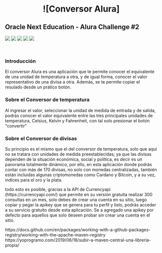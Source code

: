 <h1 align = "center">
![Conversor Alura]
</h1>
<h2>Oracle Next Education - Alura Challenge #2</h2>

<p>
<img src="https://img.shields.io/badge/jackson-2.14.2-blue">
<img src="https://img.shields.io/badge/flatlaf-3.0-blue">
<img src="https://img.shields.io/badge/java-8-blue">
<img src="https://img.shields.io/badge/version-1.0-brightgreen">
<img src="https://img.shields.io/badge/version-1.0-brightgreen">

</p>

<br>

<h3>Introducción</h3>
<p>El conversor Alura es una aplicación que te permite conocer el equivalente de una unidad de temperatura a otra, y de igual forma, conocer el valor representativo de una divisa a otra. Además, se te permite copiar el resulado desde un prático botón.</p>

<h3>Sobre el Conversor de temperatura</h3>
<p>Al ingresar el valor, seleccionar la unidad de medida de entrada y de salida, podrás conocer el valor equivalente entre las tres principales unidades de temperatura, Celsius, Kelvin y Fahrenheit, con tal solo presionar el botón "convertir"</p>

<h3>Sobre el Conversor de divisas</h3>
<p>Su principio es el mismo que el del conversor de temperatura, solo que aquí no se tratara con unidades de medida preestablecidas; ya que las divisas dependen de la situación económica, social y política, es decir es un panorama totalmente dinámico, por ello, en esta aplicación donde podrás contar con más de 170 divisas, no solo con monedas centralizadas, también están incluidas algunas criptomonedas como Cardano y Bitcoin, y a su vez, indices para el oro y la plata.</p>
 
<p>todo esto es posible, gracias a la API de Currencyapi (https://currencyapi.com/) que permite en su versión gratuita realizar 300 consultas en un mes, solo debes de crear una cuenta en su sitio, luego copiar y pegar la apikey que se genera para tu perfil y listo, podrás acceder a su servicio gratuito desde esta aplicación. Se a agregado una apikey por defecto para aquellos que solo deseen probar sin crear una cuenta en el sitio.</p>


<p> </p>
https://docs.github.com/en/packages/working-with-a-github-packages-registry/working-with-the-apache-maven-registry
https://yoprogramo.com/2019/06/16/subir-a-maven-central-una-libreria-propia/
